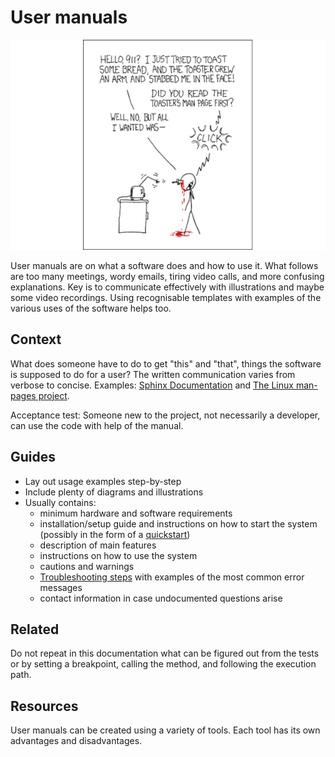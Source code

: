 # User manuals

[![RTFM](img/rtfm.png)](https://xkcd.com/293/)

User manuals are on what a software does and how to use it. What follows are too many meetings, wordy emails, tiring video calls, and more confusing explanations. Key is to communicate effectively with illustrations and maybe some video recordings. Using recognisable templates with examples of the various uses of the software helps too. 

## Context

What does someone have to do to get "this" and "that", things the software is supposed to do for a user? The written communication varies from verbose to concise. Examples: [Sphinx Documentation](https://www.sphinx-doc.org/en/master/contents.html) and [The Linux man-pages project](https://www.kernel.org/doc/man-pages/).

Acceptance test: Someone new to the project, not necessarily a developer, can use the code with help of the manual.

## Guides

* Lay out usage examples step-by-step
* Include plenty of diagrams and illustrations
* Usually contains: 
  * minimum hardware and software requirements
  * installation/setup guide and instructions on how to start the system (possibly in the form of a [quickstart](quickstarts.md))
  * description of main features
  * instructions on how to use the system
  * cautions and warnings
  * [Troubleshooting steps](troubleshooting-guides.md) with examples of the most common error messages
  * contact information in case undocumented questions arise

## Related

Do not repeat in this documentation what can be figured out from the tests or by setting a breakpoint, calling the method, and following the execution path.

## Resources

User manuals can be created using a variety of tools. Each tool has its own advantages and disadvantages.